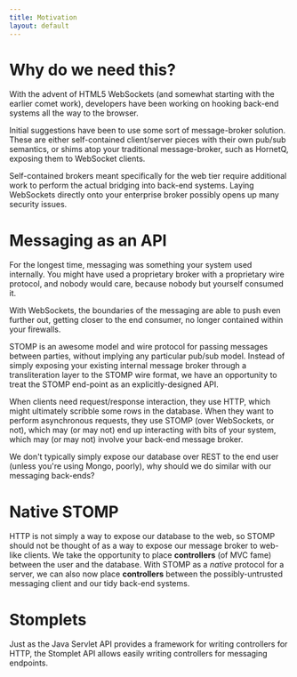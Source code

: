 ```yaml
---
title: Motivation
layout: default
---
```


# Why do we need this?

With the advent of HTML5 WebSockets (and somewhat starting with the earlier comet work), 
developers have been working on hooking back-end systems all the way to the browser.

Initial suggestions have been to use some sort of message-broker solution.  These are either
self-contained client/server pieces with their own pub/sub semantics, or shims atop your
traditional message-broker, such as HornetQ, exposing them to WebSocket clients.

Self-contained brokers meant specifically for the web tier require additional work to
perform the actual bridging into back-end systems.  Laying WebSockets directly onto your 
enterprise broker possibly opens up many security issues.

# Messaging as an API

For the longest time, messaging was something your system used internally.  You might
have used a proprietary broker with a proprietary wire protocol, and nobody would care,
because nobody but yourself consumed it.

With WebSockets, the boundaries of the messaging are able to push even further out,
getting closer to the end consumer, no longer contained within your firewalls.

STOMP is an awesome model and wire protocol for passing messages between parties,
without implying any particular pub/sub model.  Instead of simply exposing your
existing internal message broker through a transliteration layer to the STOMP 
wire format, we have an opportunity to treat the STOMP end-point as an explicitly-designed
API.  

When clients need request/response interaction, they use HTTP, which might ultimately
scribble some rows in the database.  When they want to perform asynchronous requests,
they use STOMP (over WebSockets, or not), which may (or may not) end up interacting
with bits of your system, which may (or may not) involve your back-end message broker.

We don't typically simply expose our database over REST to the end user (unless you're using
Mongo, poorly), why should we do similar with our messaging back-ends?

# Native STOMP

HTTP is not simply a way to expose our database to the web, so STOMP should not be thought
of as a way to expose our message broker to web-like clients.  We take the opportunity to place
**controllers** (of MVC fame) between the user and the database.  With STOMP as a _native_ protocol
for a server, we can also now place **controllers** between the possibly-untrusted messaging client
and our tidy back-end systems.

# Stomplets

Just as the Java Servlet API provides a framework for writing controllers for HTTP, the Stomplet API
allows easily writing controllers for messaging endpoints.
